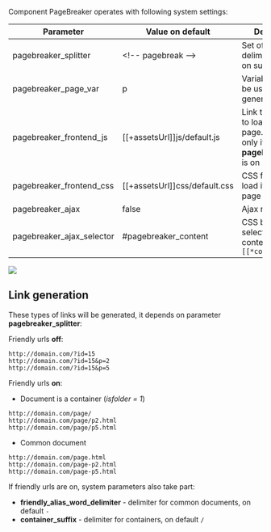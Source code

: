Component PageBreaker operates with following system settings:


Parameter                 | Value on default              | Description
--------------------------|-------------------------------|------------------------------------------------------------------------------------------
pagebreaker_splitter      | &lt;!-- pagebreak --&gt;      | Set of symbols to delimiter the text on subpages
pagebreaker_page_var      | p                             | Variable that will be used for page generation
pagebreaker_frontend_js   | [[+assetsUrl]]js/default.js   | Link to JavaScript to load it on the page. It operates only if **pagebreaker_ajax** is on
pagebreaker_frontend_css  | [[+assetsUrl]]css/default.css | CSS formatting to load it on the page
pagebreaker_ajax          | false                         | Ajax regime
pagebreaker_ajax_selector | #pagebreaker_content          | CSS block selector with page content `[[*content]]`

[![](https://file.modx.pro/files/3/3/a/33aa6a26ab948732ec6dc0ab6de69929s.jpg)](https://file.modx.pro/files/3/3/a/33aa6a26ab948732ec6dc0ab6de69929.png)

## Link generation
These types of links will be generated, it depends on parameter **pagebreaker_splitter**:

Friendly urls **off**:

```
http://domain.com/?id=15
http://domain.com/?id=15&p=2
http://domain.com/?id=15&p=5
```

Friendly urls **on**:

* Document is a container  (*isfolder = 1*)

```
http://domain.com/page/
http://domain.com/page/p2.html
http://domain.com/page/p5.html
```

* Common document

```
http://domain.com/page.html
http://domain.com/page-p2.html
http://domain.com/page-p5.html
```

If friendly urls are on, system parameters also take part:

* **friendly_alias_word_delimiter** - delimiter for common documents, on default `-`
* **container_suffix** - delimiter for containers, on default `/`
